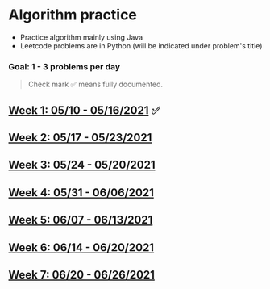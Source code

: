 # Algorithm practice
* Practice algorithm mainly using Java
* Leetcode problems are in Python (will be indicated under problem's title)

### Goal: 1 - 3 problems per day

> Check mark ✅  means fully documented.

## [Week 1: 05/10 - 05/16/2021](week1_05.10-05.16.21.md)   ✅
## [Week 2: 05/17 - 05/23/2021](week2_05.17-05.23.21.md)
## [Week 3: 05/24 - 05/20/2021](week3_05.24-05.30.21.md)
## [Week 4: 05/31 - 06/06/2021](week4_05.31-06.06.21.md)
## [Week 5: 06/07 - 06/13/2021](week5_06.07-06.13.21.md)
## [Week 6: 06/14 - 06/20/2021](week6_06.14-06.20.21.md)
## [Week 7: 06/20 - 06/26/2021]()